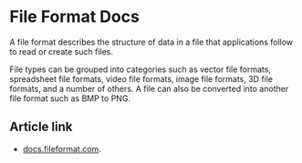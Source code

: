 # File Format Docs

A file format describes the structure of data in a file that applications follow to read or create such files.

File types can be grouped into categories such as vector file formats, spreadsheet file formats, video file formats, image file formats, 3D file formats, and a number of others. A file can also be converted into another file format such as BMP to PNG.

## Article link

-  [docs.fileformat.com](https://docs.fileformat.com/).







